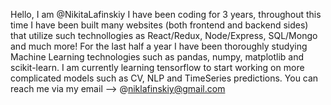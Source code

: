 Hello, I am @NikitaLafinskiy
I have been coding for 3 years, throughout this time I have been built many websites (both frontend and backend sides)
that utilize such technollogies as React/Redux, Node/Express, SQL/Mongo and much more!
For the last half a year I have been thoroughly studying Machine Learning technologies such as pandas, numpy, matplotlib and scikit-learn. 
I am currently learning tensorflow to start working on more complicated models such as CV, NLP and TimeSeries predictions.
You can reach me via my email --> @niklafinskiy@gmail.com
